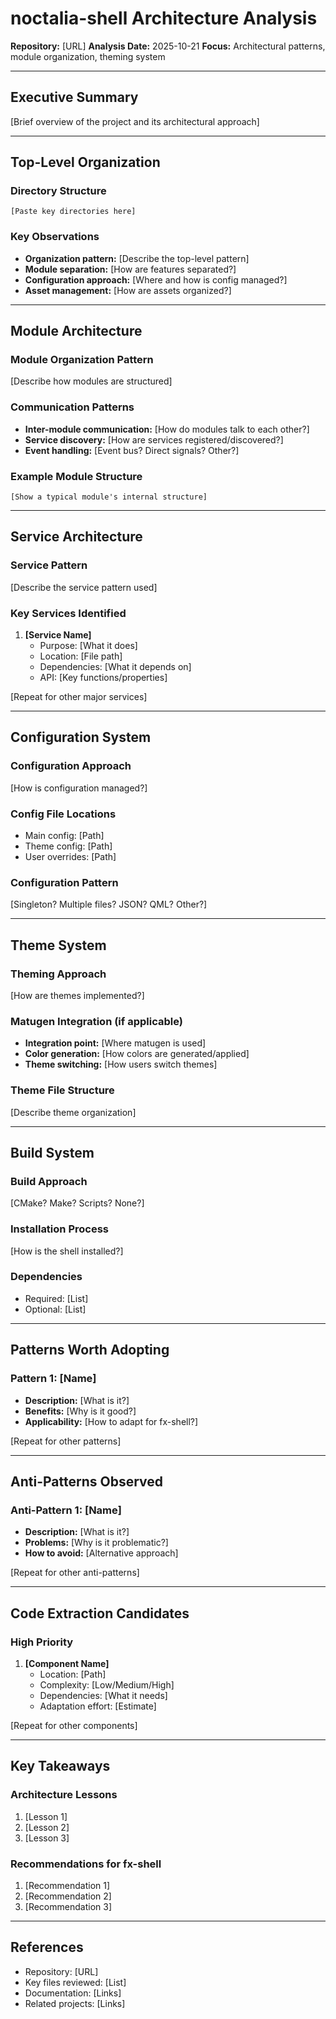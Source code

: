 # noctalia-shell Architecture Analysis

**Repository:** [URL]
**Analysis Date:** 2025-10-21
**Focus:** Architectural patterns, module organization, theming system

---

## Executive Summary

[Brief overview of the project and its architectural approach]

---

## Top-Level Organization

### Directory Structure
```
[Paste key directories here]
```

### Key Observations
- **Organization pattern:** [Describe the top-level pattern]
- **Module separation:** [How are features separated?]
- **Configuration approach:** [Where and how is config managed?]
- **Asset management:** [How are assets organized?]

---

## Module Architecture

### Module Organization Pattern
[Describe how modules are structured]

### Communication Patterns
- **Inter-module communication:** [How do modules talk to each other?]
- **Service discovery:** [How are services registered/discovered?]
- **Event handling:** [Event bus? Direct signals? Other?]

### Example Module Structure
```
[Show a typical module's internal structure]
```

---

## Service Architecture

### Service Pattern
[Describe the service pattern used]

### Key Services Identified
1. **[Service Name]**
   - Purpose: [What it does]
   - Location: [File path]
   - Dependencies: [What it depends on]
   - API: [Key functions/properties]

[Repeat for other major services]

---

## Configuration System

### Configuration Approach
[How is configuration managed?]

### Config File Locations
- Main config: [Path]
- Theme config: [Path]
- User overrides: [Path]

### Configuration Pattern
[Singleton? Multiple files? JSON? QML? Other?]

---

## Theme System

### Theming Approach
[How are themes implemented?]

### Matugen Integration (if applicable)
- **Integration point:** [Where matugen is used]
- **Color generation:** [How colors are generated/applied]
- **Theme switching:** [How users switch themes]

### Theme File Structure
[Describe theme organization]

---

## Build System

### Build Approach
[CMake? Make? Scripts? None?]

### Installation Process
[How is the shell installed?]

### Dependencies
- Required: [List]
- Optional: [List]

---

## Patterns Worth Adopting

### Pattern 1: [Name]
- **Description:** [What is it?]
- **Benefits:** [Why is it good?]
- **Applicability:** [How to adapt for fx-shell?]

[Repeat for other patterns]

---

## Anti-Patterns Observed

### Anti-Pattern 1: [Name]
- **Description:** [What is it?]
- **Problems:** [Why is it problematic?]
- **How to avoid:** [Alternative approach]

[Repeat for other anti-patterns]

---

## Code Extraction Candidates

### High Priority
1. **[Component Name]**
   - Location: [Path]
   - Complexity: [Low/Medium/High]
   - Dependencies: [What it needs]
   - Adaptation effort: [Estimate]

[Repeat for other components]

---

## Key Takeaways

### Architecture Lessons
1. [Lesson 1]
2. [Lesson 2]
3. [Lesson 3]

### Recommendations for fx-shell
1. [Recommendation 1]
2. [Recommendation 2]
3. [Recommendation 3]

---

## References

- Repository: [URL]
- Key files reviewed: [List]
- Documentation: [Links]
- Related projects: [Links]
